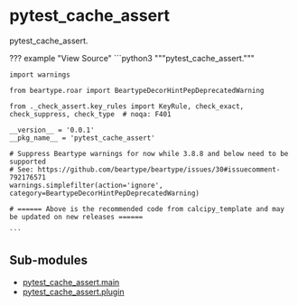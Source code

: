 #  pytest_cache_assert

pytest_cache_assert.

??? example "View Source"
    ```python3
    """pytest_cache_assert."""

    import warnings

    from beartype.roar import BeartypeDecorHintPepDeprecatedWarning

    from ._check_assert.key_rules import KeyRule, check_exact, check_suppress, check_type  # noqa: F401

    __version__ = '0.0.1'
    __pkg_name__ = 'pytest_cache_assert'

    # Suppress Beartype warnings for now while 3.8.8 and below need to be supported
    # See: https://github.com/beartype/beartype/issues/30#issuecomment-792176571
    warnings.simplefilter(action='ignore', category=BeartypeDecorHintPepDeprecatedWarning)

    # ====== Above is the recommended code from calcipy_template and may be updated on new releases ======

    ```

## Sub-modules

* [pytest_cache_assert.main](main/)
* [pytest_cache_assert.plugin](plugin/)
